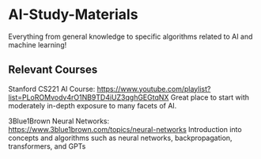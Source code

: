 # AI-Study-Materials
Everything from general knowledge to specific algorithms related to AI and machine learning!

## Relevant Courses
Stanford CS221 AI Course: https://www.youtube.com/playlist?list=PLoROMvodv4rO1NB9TD4iUZ3qghGEGtqNX
Great place to start with moderately in-depth exposure to many facets of AI.

3Blue1Brown Neural Networks: https://www.3blue1brown.com/topics/neural-networks
Introduction into concepts and algorithms such as neural networks, backpropagation, transformers, and GPTs
